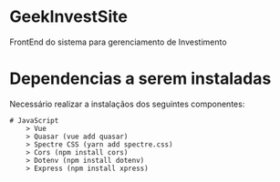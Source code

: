 # GeekInvestSite
FrontEnd do sistema para gerenciamento de Investimento

# Dependencias a serem instaladas

Necessário realizar a instalaçãos dos seguintes componentes:

    # JavaScript
        > Vue
        > Quasar (vue add quasar)
        > Spectre CSS (yarn add spectre.css)
        > Cors (npm install cors)
        > Dotenv (npm install dotenv)
        > Express (npm install xpress)
